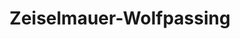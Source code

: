 ---
title: Zeiselmauer-Wolfpassing
url: /zeiselmauer-wolfpassing/
latitude: 48.326
longitude: 16.19
---